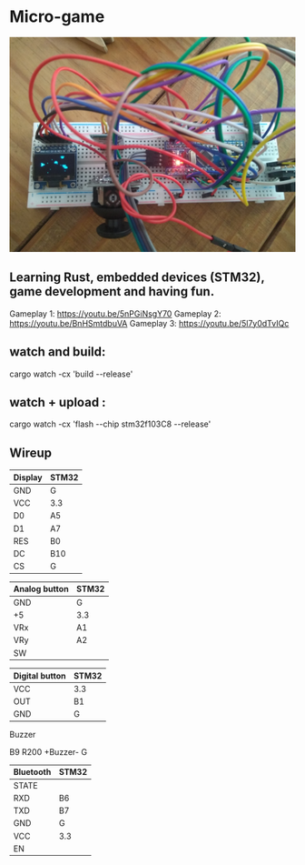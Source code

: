 # Micro-game

![alt tag](img.jpg)

## Learning Rust, embedded devices (STM32), game development and having fun.

Gameplay 1: https://youtu.be/5nPGiNsgY70
Gameplay 2: https://youtu.be/BnHSmtdbuVA
Gameplay 3: https://youtu.be/5l7y0dTvIQc


## watch and build:
cargo watch -cx 'build --release'

## watch + upload :
cargo watch -cx 'flash --chip stm32f103C8 --release'


## Wireup


 Display | STM32
 -- | --
GND | G 
VCC | 3.3  
D0  | A5  
D1  | A7 
RES | B0 
DC  | B10 
CS  | G 



Analog button | STM32
-- | --
GND | G
+5  | 3.3
VRx | A1
VRy | A2
SW  | 


Digital button | STM32
-- | --
VCC | 3.3 
OUT | B1 
GND | G 



Buzzer

B9 R200 +Buzzer- G

Bluetooth | STM32
-- | --
STATE | 
RXD   | B6
TXD   | B7
GND   | G
VCC   | 3.3
EN    | 

